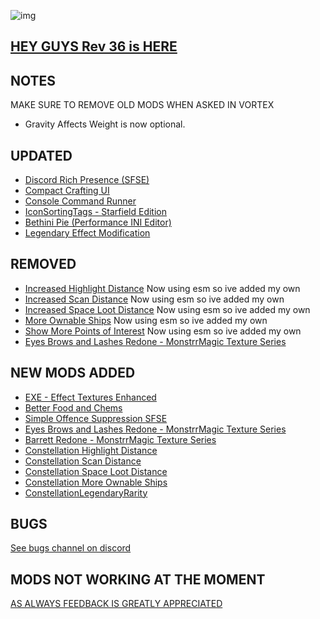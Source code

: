![img](https://s11.gifyu.com/images/SgCoI.png)

## [HEY GUYS Rev 36 is HERE](https://)

## NOTES

MAKE SURE TO REMOVE OLD MODS WHEN ASKED IN VORTEX

- Gravity Affects Weight is now optional.

## UPDATED

- [Discord Rich Presence (SFSE)](https://www.nexusmods.com/starfield/mods/2545)
- [Compact Crafting UI](https://www.nexusmods.com/starfield/mods/3274)
- [Console Command Runner](https://www.nexusmods.com/starfield/mods/2740)
- [IconSortingTags - Starfield Edition](https://www.nexusmods.com/starfield/mods/312)
- [Bethini Pie (Performance INI Editor)](https://www.nexusmods.com/site/mods/631)
- [Legendary Effect Modification](https://www.nexusmods.com/starfield/mods/4114)

## REMOVED

- [Increased Highlight Distance](https://www.nexusmods.com/starfield/mods/992?tab=description) Now using esm so ive added my own
- [Increased Scan Distance](https://www.nexusmods.com/starfield/mods/769) Now using esm so ive added my own
- [Increased Space Loot Distance](https://www.nexusmods.com/starfield/mods/1013) Now using esm so ive added my own
- [More Ownable Ships](https://www.nexusmods.com/starfield/mods/791?tab=description) Now using esm so ive added my own
- [Show More Points of Interest](https://www.nexusmods.com/starfield/mods/769) Now using esm so ive added my own
- [Eyes Brows and Lashes Redone - MonstrrMagic Texture Series](https://www.nexusmods.com/starfield/mods/4292)


## NEW MODS ADDED

- [EXE - Effect Textures Enhanced](https://www.nexusmods.com/starfield/mods/340?tab=description)
- [Better Food and Chems](https://www.nexusmods.com/starfield/mods/2687?tab=description)
- [Simple Offence Suppression SFSE](https://www.nexusmods.com/starfield/mods/4456?tab=description)
- [Eyes Brows and Lashes Redone - MonstrrMagic Texture Series](https://www.nexusmods.com/starfield/mods/4292)
- [Barrett Redone - MonstrrMagic Texture Series](https://www.nexusmods.com/starfield/mods/4613)
- [Constellation Highlight Distance](https://www.nexusmods.com/starfield/mods/4643?tab=description)
- [Constellation Scan Distance](https://www.nexusmods.com/starfield/mods/4643?tab=description)
- [Constellation Space Loot Distance](https://www.nexusmods.com/starfield/mods/4643?tab=description)
- [Constellation More Ownable Ships](https://www.nexusmods.com/starfield/mods/4643?tab=description)
- [ConstellationLegendaryRarity](https://www.nexusmods.com/starfield/mods/4643?tab=description)

## BUGS

[See bugs channel on discord](https://discord.gg/xZNztPjA2u)

## MODS NOT WORKING AT THE MOMENT



[AS ALWAYS FEEDBACK IS GREATLY APPRECIATED](https://)
